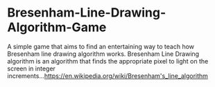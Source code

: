 # Bresenham-Line-Drawing-Algorithm-Game
A simple game that aims to find an entertaining way to teach how Bresenham line drawing algorithm works.
Bresenham Line Drawing algorithm is an algorithm that finds the appropriate pixel to light on the screen in integer increments...https://en.wikipedia.org/wiki/Bresenham's_line_algorithm
